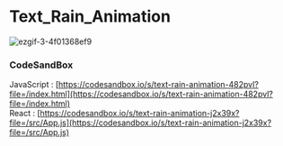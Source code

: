 # Text_Rain_Animation

![ezgif-3-4f01368ef9](https://github.com/MontaKr/CSS_Practice/assets/115155803/5599b9f7-15e9-48ad-b90f-5d9aae1e81c6)

### CodeSandBox

JavaScript : [https://codesandbox.io/s/text-rain-animation-482pvl?file=/index.html](https://codesandbox.io/s/text-rain-animation-482pvl?file=/index.html) \
React : [https://codesandbox.io/s/text-rain-animation-j2x39x?file=/src/App.js](https://codesandbox.io/s/text-rain-animation-j2x39x?file=/src/App.js)
